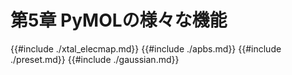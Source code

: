 # 第5章 PyMOLの様々な機能

{{#include ./xtal_elecmap.md}}
{{#include ./apbs.md}}
{{#include ./preset.md}}
{{#include ./gaussian.md}}